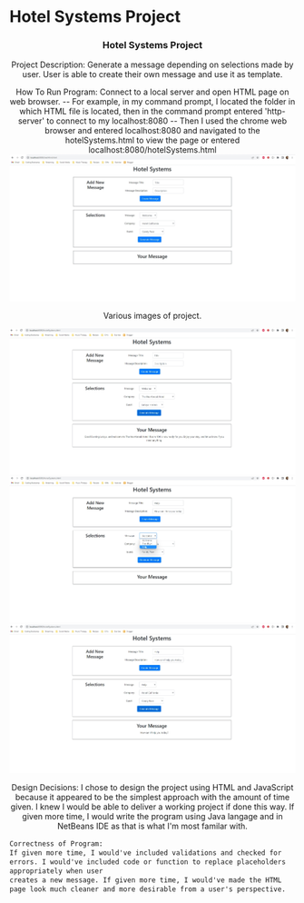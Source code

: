 # Hotel Systems Project


<h3 align="center">Hotel Systems Project</h3>


<p align="center">
    Project Description:
    Generate a message depending on selections made by user. User is able to create their own message and use it as template. 
</p>


<p align="center">
    How To Run Program:
    Connect to a local server and open HTML page on web browser.
    -- For example, in my command prompt, I located the folder in which HTML file is located, then in the command prompt entered 'http-server' to connect to my localhost:8080
    -- Then I used the chrome web browser and entered localhost:8080 and navigated to the hotelSystems.html to view the page or entered localhost:8080/hotelSystems.html
    <img src="images/hotelSystemsPage.jpg">
</p>

<p align="center">
    Various images of project.
</p>
    <img src="images/generatedMessage.jpg">
    <img src="images/creatingHelpMessage.jpg">
    <img src="images/newMessageOutput.jpg">

<p align="center">
    Design Decisions:
    I chose to design the project using HTML and JavaScript because it appeared to be the simplest approach with the amount of time given. I knew I would be able to
    deliver a working project if done this way. If given more time, I would write the program using Java langage and in NetBeans IDE as that is what I'm most familar with.

    Correctness of Program:
    If given more time, I would've included validations and checked for errors. I would've included code or function to replace placeholders appropriately when user
    creates a new message. If given more time, I would've made the HTML page look much cleaner and more desirable from a user's perspective.
</p>






